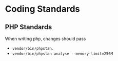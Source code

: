 # Coding Standards

## PHP Standards

When writing php, changes should pass
* `vendor/bin/phpstan`.
* `vendor/bin/phpstan analyse --memory-limit=256M`

